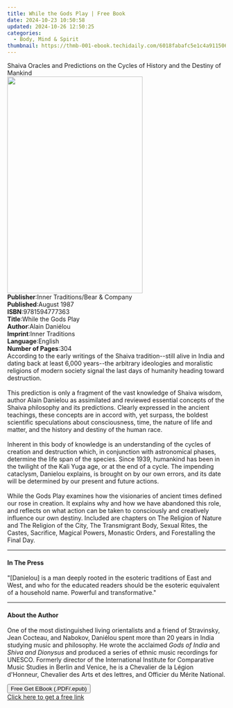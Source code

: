 ```yaml
---
title: While the Gods Play | Free Book
date: 2024-10-23 10:50:58
updated: 2024-10-26 12:50:25
categories:
  - Body, Mind & Spirit
thumbnail: https://thmb-001-ebook.techidaily.com/6018fabafc5e1c4a9115063f78eb2bd7f0b09c209a6a69d96d8775476eb6b288.jpg
---
```

<main id="book-container">
  <div class="flex flex-col">
    <div class="book-brief flex-1 py-6 px-4 sm:p-6 md:py-10 md:px-8">
      <!-- brief-->
      <div class="book-brief-main">
        Shaiva Oracles and Predictions on the Cycles of History and the Destiny
        of Mankind
      </div>
    </div>
    <div
      class="book-meta-info flex-1 grid gap-4 col-start-1 col-end-3 row-start-1 sm:mb-6 sm:grid-cols-4 lg:gap-6 lg:col-start-2 lg:row-end-6 lg:row-span-6 lg:mb-0"
    >
      <div
        class="book-meta-info-left place-content-center mt-4 p-4 text-sm leading-6 col-start-2 col-span-2 dark:text-slate-400"
      >
        <img
          class="w-full h-500 object-cover rounded-lg sm:h-255 sm:col-span-2 lg:col-span-full"
          src="https://img-001-ebook.techidaily.com/10a5c9582a8ae83451ce18678e5788d05362b4934491df689f3c980b37fc6133.jpg"
          alt=""
          width="312"
          height="500"
        />
      </div>
      <div
        class="book-meta-info-right mt-2 col-start-1 row-start-2 col-span-3 self-center"
      >
        <!-- meta data  -->
        <div class="flex flex-col px-4 md:px-8">
          <div class="flex-1">
            <strong>Publisher</strong>:<span class="px-2"
              >Inner Traditions/Bear &amp; Company</span
            >
          </div>
          <div class="flex-1">
            <strong>Published</strong>:<span class="px-2">August 1987</span>
          </div>
          <div class="flex-1">
            <strong>ISBN</strong>:<span class="px-2">9781594777363</span>
          </div>
          <div class="flex-1">
            <strong>Title</strong>:<span class="px-2">While the Gods Play</span>
          </div>
          <div class="flex-1">
            <strong>Author</strong>:<span class="px-2">Alain Daniélou</span>
          </div>
          <div class="flex-1">
            <strong>Imprint</strong>:<span class="px-2">Inner Traditions</span>
          </div>
          <div class="flex-1">
            <strong>Language</strong>:<span class="px-2">English</span>
          </div>
          <div class="flex-1">
            <strong>Number of Pages</strong>:<span class="px-2">304</span>
          </div>
        </div>
      </div>
    </div>
    <div class="book-description flex-1 py-6 px-4 sm:p-6 md:py-10 md:px-8">
      <div class="book-description-main">
        <div accordion-content="" id="description">
          According to the early writings of the Shaiva tradition--still alive
          in India and dating back at least 6,000 years--the arbitrary
          ideologies and moralistic religions of modern society signal the last
          days of humanity heading toward destruction. <br />
          <br />This prediction is only a fragment of the vast knowledge of
          Shaiva wisdom, author Alain Danielou as assimilated and reviewed
          essential concepts of the Shaiva philosophy and its predictions.
          Clearly expressed in the ancient teachings, these concepts are in
          accord with, yet surpass, the boldest scientific speculations about
          consciousness, time, the nature of life and matter, and the history
          and destiny of the human race. <br />
          <br />Inherent in this body of knowledge is an understanding of the
          cycles of creation and destruction which, in conjunction with
          astronomical phases, determine the life span of the species. Since
          1939, humankind has been in the twilight of the Kali Yuga age, or at
          the end of a cycle. The impending cataclysm, Danielou explains, is
          brought on by our own errors, and its date will be determined by our
          present and future actions. <br />
          <br />While the Gods Play examines how the visionaries of ancient
          times defined our rose in creation. It explains why and how we have
          abandoned this role, and reflects on what action can be taken to
          consciously and creatively influence our own destiny. Included are
          chapters on The Religion of Nature and The Religion of the City, The
          Transmigrant Body, Sexual Rites, the Castes, Sacrifice, Magical
          Powers, Monastic Orders, and Forestalling the Final Day.
        </div>
        <div class="accordion-fader"></div>
      </div>
    </div>
    <div class="book-excerpts flex-1 py-6 px-4 sm:p-6 md:py-10 md:px-8">
      <!-- excerpts-->
      <div class="book-excerpts-main">
        <hr />
        <h4 class="placeholder placeholder-heading">
          <span>In The Press</span>
        </h4>
        <p>
          "[Danielou] is a man deeply rooted in the esoteric traditions of East
          and West, and who for the educated readers should be the esoteric
          equivalent of a household name. Powerful and transformative."
        </p>
      </div>
    </div>
    <div class="book-about-author flex-1 py-6 px-4 sm:p-6 md:py-10 md:px-8">
      <!-- about author-->
      <div class="book-main-author-main">
        <hr />
        <h4 class="placeholder placeholder-heading">
          <span>About the Author</span>
        </h4>
        <p>
          One of the most distinguished living orientalists and a friend of
          Stravinsky, Jean Cocteau, and Nabokov, Daniélou spent more than 20
          years in India studying music and philosophy. He wrote the acclaimed
          <i>Gods of India</i> and <i>Shiva and Dionysus</i> and produced a
          series of ethnic music recordings for UNESCO. Formerly director of the
          International Institute for Comparative Music Studies in Berlin and
          Venice, he is a Chevalier de la Légion d'Honneur, Chevalier des Arts
          et des lettres, and Officier du Mérite National.
        </p>
      </div>
    </div>
    <div class="book-free-get flex-1 py-6 px-4 sm:p-6 md:py-10 md:px-8">
      <button
        id="btn-free-get"
        class="bg-blue-500 hover:bg-blue-700 text-white font-bold py-2 px-4 rounded"
      >
        Free Get EBook (.PDF/.epub)
      </button>
      <div id="countdown-display" class="px-2 text-lg mt-2"></div>
      <a
        id="free-link"
        class="hidden bg-blue-500 hover:bg-blue-700 text-white font-bold py-2 px-4 rounded"
        href="https://www.ebooks.com/en-us/book/95782261/while-the-gods-play/alain-dani-lou/"
        target="_blank"
        >Click here to get a free link</a
      >
    </div>
    <script>
      let countdownTime = 0;
      let countdownInterval = null;
      document
        .getElementById('btn-free-get')
        .addEventListener('click', startCountdown);
      function startCountdown() {
        countdownTime = new Date().getTime() + 60000 * 3;
        countdownInterval = setInterval(updateCountdown, 1000);
        document.getElementById('btn-free-get').disabled = true;
        document
          .getElementById('btn-free-get')
          .classList.add('bg-gray-500', 'cursor-not-allowed');
      }
      function updateCountdown() {
        let currentTime = new Date().getTime();
        let timeLeft = countdownTime - currentTime;
        let secondsLeft = Math.floor(timeLeft / 1000);
        document.getElementById('countdown-display').innerHTML =
          `Remaining time: ${secondsLeft} seconds.`;
        if (secondsLeft <= 0) {
          clearInterval(countdownInterval);
          document.getElementById('btn-free-get').classList.add('hidden');
          document.getElementById('free-link').classList.remove('hidden');
          document.getElementById('countdown-display').innerHTML = '';
        }
      }
    </script>
  </div>
</main>
